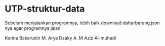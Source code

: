 # UTP-struktur-data

Sebelum menjalankan programnya, lebih baik download daftarbarang.json nya agar programnya jalan

Kerina Bakarudin
M. Arya Dzaky A.
M Aziz Al-muhadi
